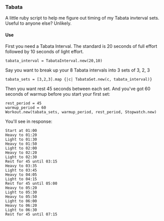 ### Tabata

A little ruby script to help me figure out timing of my Tabata invterval
sets. Useful to anyone else? Unlikely.

#### Use

First you need a Tabata Interval. The standard is 20 seconds of full
effort followed by 10 seconds of light effort.

    tabata_interval = TabataInterval.new(20,10)

Say you want to break up your 8 Tabata intervals into 3 sets of 3, 2, 3

    tabata_sets = [3,2,3].map {|c| TabataSet.new(c, tabata_interval)}

Then you want rest 45 seconds between each set. And you've got 60
seconds of warmup before you start your first set:

    rest_period = 45
    warmup_period = 60
    Workout.new(tabata_sets, warmup_period, rest_period, Stopwatch.new)

You'll see in response:

    Start at 01:00
    Heavy to 01:20
    Light to 01:30
    Heavy to 01:50
    Light to 02:00
    Heavy to 02:20
    Light to 02:30
    Rest for 45 until 03:15
    Heavy to 03:35
    Light to 03:45
    Heavy to 04:05
    Light to 04:15
    Rest for 45 until 05:00
    Heavy to 05:20
    Light to 05:30
    Heavy to 05:50
    Light to 06:00
    Heavy to 06:20
    Light to 06:30
    Rest for 45 until 07:15
